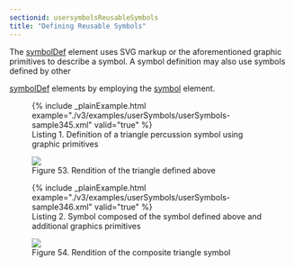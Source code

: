 ```yaml
---
sectionid: usersymbolsReusableSymbols
title: "Defining Reusable Symbols"
---
```




The <a class="link_odd_elementSpec" href="/v3/elements/symbolDef">symbolDef</a> element uses SVG markup or the aforementioned graphic
primitives to describe a symbol. A symbol definition may also use symbols defined
by other

<a class="link_odd_elementSpec" href="/v3/elements/symbolDef">symbolDef</a> elements by employing the 
<a class="link_odd_elementSpec" href="/v3/elements/symbol">symbol</a>
element.


<figure class="figure">{% include _plainExample.html example="./v3/examples/userSymbols/userSymbols-sample345.xml" valid="true" %}
   
   <figcaption class="figure-caption">Listing 1. Definition of a triangle percussion symbol using graphic primitives</figcaption>
</figure>

<figure class="figure">
   <img src="../../../../guidelines/3.0.0/Images/modules/usersymbols/triangle.png" class="img-responsive"></img>
   <figcaption class="figure-caption">Figure 53. Rendition of the triangle defined above</figcaption>
</figure>

<figure class="figure">{% include _plainExample.html example="./v3/examples/userSymbols/userSymbols-sample346.xml" valid="true" %}
   
   <figcaption class="figure-caption">Listing 2. Symbol composed of the symbol defined above and additional graphics primitives</figcaption>
</figure>

<figure class="figure">
   <img src="../../../../guidelines/3.0.0/Images/modules/usersymbols/triangleWithStick.png" class="img-responsive"></img>
   <figcaption class="figure-caption">Figure 54. Rendition of the composite triangle symbol</figcaption>
</figure>
